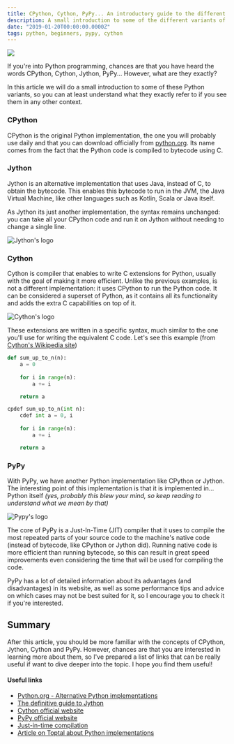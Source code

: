 ```yaml
---
title: CPython, Cython, PyPy... An introductory guide to the different Python variants
description: A small introduction to some of the different variants of Python
date: "2019-01-20T00:00:00.0000Z"
tags: python, beginners, pypy, cython
---
```


![](https://www.python.org/static/community_logos/python-logo-inkscape.svg)

If you're into Python programming, chances are that you have heard the words CPython, Cython, Jython, PyPy... However, what are they exactly?

In this article we will do a small introduction to some of these Python variants, so you can at least understand what they exactly refer to if you see them in any other context.

### CPython
CPython is the original Python implementation, the one you will probably use daily and that you can download officially from [python.org](python.org). Its name comes from the fact that the Python code is compiled to bytecode using C.

### Jython
Jython is an alternative implementation that uses Java, instead of C, to obtain the bytecode. This enables this bytecode to run in the JVM, the Java Virtual Machine, like other languages such as Kotlin, Scala or Java itself.

As Jython its just another implementation, the syntax remains unchanged: you can take all your CPython code and run it on Jython without needing to change a single line.

![Jython's logo](https://jesseross.com/clients/jython/images/jy_logo_large_c.png)

### Cython
Cython is compiler that enables to write C extensions for Python, usually with the goal of making it more efficient. Unlike the previous examples, is not a different implementation: it uses CPython to run the Python code. It can be considered a superset of Python, as it contains all its functionality and adds the extra C capabilities on top of it.

![Cython's logo](https://avatars1.githubusercontent.com/u/486082?s=400&v=4)

These extensions are written in a specific syntax, much similar to the one you'll use for writing the equivalent C code. Let's see this example (from [Cython's Wikipedia site](https://en.wikipedia.org/wiki/Cython))

```python
def sum_up_to_n(n):
    a = 0
    
    for i in range(n):
        a += i

    return a

cpdef sum_up_to_n(int n):
    cdef int a = 0, i
    
    for i in range(n):
        a += i

    return a
```

### PyPy
With PyPy, we have another Python implementation like CPython or Jython. The interesting point of this implementation is that it is implemented in... Python itself _(yes, probably this blew your mind, so keep reading to understand what we mean by that)_

![Pypy's logo](https://pypy.org/image/pypy-logo.png)

The core of PyPy is a Just-In-Time (JIT) compiler that it uses to compile the most repeated parts of your source code to the machine's native code (instead of bytecode, like CPython or Jython did). Running native code is more efficient than running bytecode, so this can result in great speed improvements even considering the time that will be used for compiling the code. 

PyPy has a lot of detailed information about its advantages (and disadvantages) in its website, as well as some performance tips and advice on which cases may not be best suited for it, so I encourage you to check it if you're interested.

## Summary
After this article, you should be more familiar with the concepts of CPython, Jython, Cython and PyPy. However, chances are that you are interested in learning more about them, so I've prepared a list of links that can be really useful if want to dive deeper into the topic. I hope you find them useful!

#### Useful links
- [Python.org - Alternative Python implementations](https://www.python.org/download/alternatives/)
- [The definitive guide to Jython](http://www.jython.org/jythonbook/en/1.0/index.html)
- [Cython official website](https://cython.org/)
- [PyPy official website](https://pypy.org/)
- [Just-in-time compilation](https://en.wikipedia.org/wiki/Just-in-time_compilation)
- [Article on Toptal about Python implementations](https://www.toptal.com/python/why-are-there-so-many-pythons)
